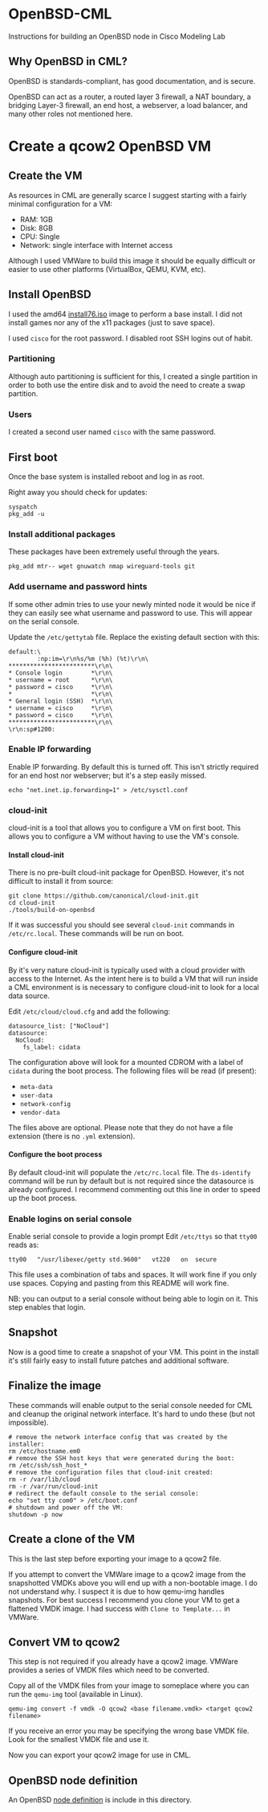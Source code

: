 # OpenBSD-CML
Instructions for building an OpenBSD node in Cisco Modeling Lab

## Why OpenBSD in CML?

OpenBSD is standards-compliant, has good documentation, and is secure.

OpenBSD can act as a router, a routed layer 3 firewall, a NAT boundary, a
bridging Layer-3 firewall, an end host, a webserver, a load balancer, and many
other roles not mentioned here.

# Create a qcow2 OpenBSD VM

## Create the VM
As resources in CML are generally scarce I suggest starting with a fairly
minimal configuration for a VM:

* RAM: 1GB
* Disk: 8GB
* CPU: Single
* Network: single interface with Internet access

Although I used VMWare to build this image it should be equally difficult or
easier to use other platforms (VirtualBox, QEMU, KVM, etc).

## Install OpenBSD

I used the amd64
[install76.iso](https://cdn.openbsd.org/pub/OpenBSD/7.6/amd64/install76.iso)
image to perform a base install.  I did not install games nor any of the x11
packages (just to save space).

I used ```cisco``` for the root password.  I disabled root SSH logins out of
habit.

### Partitioning

Although auto partitioning is sufficient for this, I created a single
partition in order to both use the entire disk and to avoid the need to create
a swap partition.

### Users

I created a second user named ```cisco``` with the same password.

## First boot

Once the base system is installed reboot and log in as root.

Right away you should check for updates:

    syspatch
    pkg_add -u

### Install additional packages

These packages have been extremely useful through the years.

    pkg_add mtr-- wget gnuwatch nmap wireguard-tools git

### Add username and password hints

If some other admin tries to use your newly minted node it would be nice if
they can easily see what username and password to use.  This will appear on
the serial console.

Update the ```/etc/gettytab``` file.  Replace the existing default section with
this:

    default:\
            :np:im=\r\n%s/%m (%h) (%t)\r\n\
    ************************\r\n\
    * Console login        *\r\n\
    * username = root      *\r\n\
    * password = cisco     *\r\n\
    *                      *\r\n\
    * General login (SSH)  *\r\n\
    * username = cisco     *\r\n\
    * password = cisco     *\r\n\
    ************************\r\n\
    \r\n:sp#1200:

### Enable IP forwarding

Enable IP forwarding.  By default this is turned off.  This isn't strictly
required for an end host nor webserver; but it's a step easily missed.

    echo "net.inet.ip.forwarding=1" > /etc/sysctl.conf

### cloud-init

cloud-init is a tool that allows you to configure a VM on first boot.  This
allows you to configure a VM without having to use the VM's console.

#### Install cloud-init

There is no pre-built cloud-init package for OpenBSD.  However, it's not
difficult to install it from source:

    git clone https://github.com/canonical/cloud-init.git
    cd cloud-init
    ./tools/build-on-openbsd

If it was successful you should see several ```cloud-init``` commands
in ```/etc/rc.local```.  These commands will be run on boot.

#### Configure cloud-init

By it's very nature cloud-init is typically used with a cloud provider with
access to the Internet.  As the intent here is to build a VM that will run
inside a CML environment is is necessary to configure cloud-init to look
for a local data source.

Edit ```/etc/cloud/cloud.cfg``` and add the following:

    datasource_list: ["NoCloud"]
    datasource:
      NoCloud:
        fs_label: cidata

The configuration above will look for a mounted CDROM with a label of
```cidata``` during the boot process.  The following files will be read (if
present):

* ```meta-data```
* ```user-data```
* ```network-config```
* ```vendor-data```

The files above are optional.  Please note that they do not have a file
extension (there is no ```.yml``` extension).

#### Configure the boot process

By default cloud-init will populate the ```/etc/rc.local``` file.  The
```ds-identify``` command will be run by default but is not required since
the datasource is already configured.  I recommend commenting out this line
in order to speed up the boot process.

### Enable logins on serial console

Enable serial console to provide a login prompt
Edit ```/etc/ttys``` so that ```tty00``` reads as:

    tty00   "/usr/libexec/getty std.9600"   vt220   on  secure

This file uses a combination of tabs and spaces.  It will work fine if you only
use spaces.  Copying and pasting from this README will work fine.

NB: you can output to a serial console without being able to login on it.  This
step enables that login.

## Snapshot

Now is a good time to create a snapshot of your VM. This point in the install
it's still fairly easy to install future patches and additional software.

## Finalize the image

These commands will enable output to the serial console needed for CML and
cleanup the original network interface.  It's hard to undo these (but not
impossible).

    # remove the network interface config that was created by the installer:
    rm /etc/hostname.em0
    # remove the SSH host keys that were generated during the boot:
    rm /etc/ssh/ssh_host_*
    # remove the configuration files that cloud-init created:
    rm -r /var/lib/cloud
    rm -r /var/run/cloud-init
    # redirect the default console to the serial console:
    echo "set tty com0" > /etc/boot.conf
    # shutdown and power off the VM:
    shutdown -p now

## Create a clone of the VM

This is the last step before exporting your image to a qcow2 file.

If you attempt to convert the VMWare image to a qcow2 image from the
snapshotted VMDKs above you will end up with a non-bootable image.  I do not
understand why.  I suspect it is due to how qemu-img handles snapshots.  For
best success I recommend you clone your VM to get a flattened VMDK image.  I
had success with ```Clone to Template...``` in VMWare.

## Convert VM to qcow2

This step is not required if you already have a qcow2 image.  VMWare provides
a series of VMDK files which need to be converted.

Copy all of the VMDK files from your image to someplace where you can run the
```qemu-img``` tool (available in Linux).

    qemu-img convert -f vmdk -O qcow2 <base filename.vmdk> <target qcow2 filename>

If you receive an error you may be specifying the wrong base VMDK file.  Look
for the smallest VMDK file and use it.

Now you can export your qcow2 image for use in CML.

## OpenBSD node definition

An OpenBSD [node definition](OpenBSD.yaml) is include in this directory.
